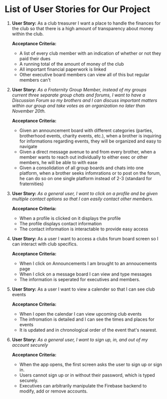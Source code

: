 # List of User Stories for Our Project

1. **User Story:** As a club treasurer I want a place to handle the finances for the club so that there is a high
   amount of transparency about money within the club.
   
   **Acceptance Criteria:**
      * A list of every club member with an indication of whether or not they paid their dues
      * A running total of the amount of money of the club
      * All important financial paperwork is linked
      * Other executive board members can view all of this but regular members can't

2. **User Story:** *As a Fraternity Group Member, instead of my groups current three separate group chats and forums,
   I want to have a Discussion Forum so my brothers and I can discuss important matters within our group and take votes
   as an organization no later than November 20th.*
    
   **Acceptance Criteria:**
      * Given an announcement board with different categories (parties, brotherhood events, charity events, etc.), when a
        brother is inquiring for informations regarding events, they will be organized and easy to navigate
      * Given a direct message avenue to and from every brother, when a member wants to reach out individually to either
        exec or other members, he will be able to with ease
      * Given a consolidation of all group boards and chats into one platform, when a brother seeks infomrations or to post
        on the forum, he can do so on one single platform instead of 2-3 (standard for fraternities)


3. **User Story:** *As a general user, I want to click on a profile and be given multiple contact options so that I can easily contact other members.*
    
   **Acceptance Criteria:**
      * When a profile is clicked on it displays the profile
      * The profile displays contact information
      * The contact information is interactable to provide easy access

4. **User Story:** As a user I want to access a clubs forum board screen so I can interact with club specifics.
   
   **Acceptance Criteria:**
      * When I click on Announcements I am brought to an annoucements page
      * When I click on a message board I can view and type messages
      * The information is seperated for executives and members.

5. **User Story:** As a user I want to view a calender so that I can see club events
     
   **Acceptance Criteria:**
      * When I open the calendar I can view upcoming club events
      * The infromation is detailed and I can see the times and places for events
      * It is updated and in chronological order of the event that's nearest.

6. **User Story:** *As a general user, I want to sign up, in, and out of my account securely*

   **Acceptance Criteria:**
      * When the app opens, the first screen asks the user to sign up or sign in.
      * Users cannot sign up or in without their password, which is typed securely.
      * Executives can arbitrarily manipulate the Firebase backend to modify, add or remove accounts.
